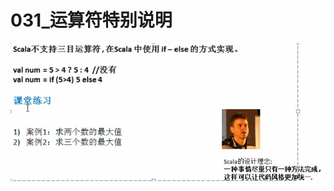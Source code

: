 # 031_运算符特别说明

![image-20210323164558985](031_%E8%BF%90%E7%AE%97%E7%AC%A6%E7%89%B9%E5%88%AB%E8%AF%B4%E6%98%8E/image-20210323164558985.png)